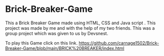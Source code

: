 # Brick-Breaker-Game
This a Brick Breaker Game made using HTML, CSS and Java script . This project was made by me and with the help of my two friends. This was a group project which was given to us by Devsnest.

To play this Game click on this link.
https://github.com/carnage1502/Brick-Breaker-Game/blob/main/BRICK%20BREAKER/index.html
